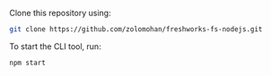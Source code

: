 Clone this repository using:

```bash
git clone https://github.com/zolomohan/freshworks-fs-nodejs.git
```

To start the CLI tool, run:

```bash
npm start
```